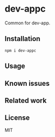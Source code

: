 # dev-appc

Common for dev-app.

## Installation

```
npm i dev-appc
```

## Usage

## Known issues

## Related work

## License

MIT
